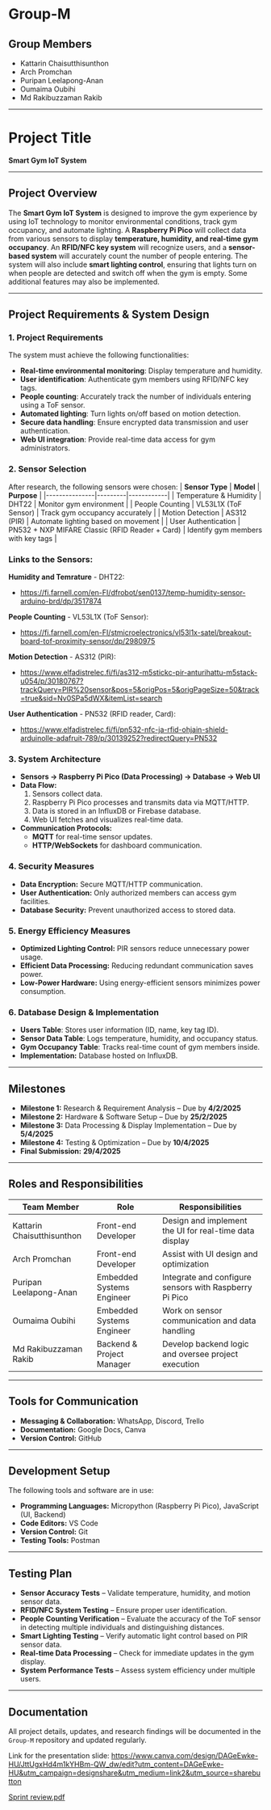 # Group-M

## Group Members
- Kattarin Chaisutthisunthon
- Arch Promchan
- Puripan Leelapong-Anan
- Oumaima Oubihi
- Md Rakibuzzaman Rakib

---

# **Project Title**  
**Smart Gym IoT System**

---

## **Project Overview**  
The **Smart Gym IoT System** is designed to improve the gym experience by using IoT technology to monitor environmental conditions, track gym occupancy, and automate lighting. A **Raspberry Pi Pico** will collect data from various sensors to display **temperature, humidity, and real-time gym occupancy**. An **RFID/NFC key system** will recognize users, and a **sensor-based system** will accurately count the number of people entering. The system will also include **smart lighting control**, ensuring that lights turn on when people are detected and switch off when the gym is empty. Some additional features may also be implemented.

---

## **Project Requirements & System Design**

### **1. Project Requirements**
The system must achieve the following functionalities:
- **Real-time environmental monitoring**: Display temperature and humidity.
- **User identification**: Authenticate gym members using RFID/NFC key tags.
- **People counting**: Accurately track the number of individuals entering using a ToF sensor.
- **Automated lighting**: Turn lights on/off based on motion detection.
- **Secure data handling**: Ensure encrypted data transmission and user authentication.
- **Web UI integration**: Provide real-time data access for gym administrators.

### **2. Sensor Selection**
After research, the following sensors were chosen:
| **Sensor Type** | **Model** | **Purpose** |
|---------------|---------|------------|
| Temperature & Humidity | DHT22 | Monitor gym environment |
| People Counting | VL53L1X (ToF Sensor) | Track gym occupancy accurately |
| Motion Detection | AS312 (PIR) | Automate lighting based on movement |
| User Authentication | PN532 + NXP MIFARE Classic (RFID Reader + Card) | Identify gym members with key tags |

### **Links to the Sensors:**
**Humidity and Temrature** - DHT22: 
- https://fi.farnell.com/en-FI/dfrobot/sen0137/temp-humidity-sensor-arduino-brd/dp/3517874

**People Counting** - VL53L1X (ToF Sensor): 
- https://fi.farnell.com/en-FI/stmicroelectronics/vl53l1x-satel/breakout-board-tof-proximity-sensor/dp/2980975

**Motion Detection** - AS312 (PIR): 
- https://www.elfadistrelec.fi/fi/as312-m5stickc-pir-anturihattu-m5stack-u054/p/30180767?trackQuery=PIR%20sensor&pos=5&origPos=5&origPageSize=50&track=true&sid=Nv0SPa5dWX&itemList=search

**User Authentication** - PN532 (RFID reader, Card): 
- https://www.elfadistrelec.fi/fi/pn532-nfc-ja-rfid-ohjain-shield-arduinolle-adafruit-789/p/30139252?redirectQuery=PN532



### **3. System Architecture**
- **Sensors → Raspberry Pi Pico (Data Processing) → Database → Web UI**
- **Data Flow:**
  1. Sensors collect data.
  2. Raspberry Pi Pico processes and transmits data via MQTT/HTTP.
  3. Data is stored in an InfluxDB or Firebase database.
  4. Web UI fetches and visualizes real-time data.
- **Communication Protocols:**
  - **MQTT** for real-time sensor updates.
  - **HTTP/WebSockets** for dashboard communication.

### **4. Security Measures**
- **Data Encryption:** Secure MQTT/HTTP communication.
- **User Authentication:** Only authorized members can access gym facilities.
- **Database Security:** Prevent unauthorized access to stored data.

### **5. Energy Efficiency Measures**
- **Optimized Lighting Control:** PIR sensors reduce unnecessary power usage.
- **Efficient Data Processing:** Reducing redundant communication saves power.
- **Low-Power Hardware:** Using energy-efficient sensors minimizes power consumption.

### **6. Database Design & Implementation**
- **Users Table**: Stores user information (ID, name, key tag ID).
- **Sensor Data Table**: Logs temperature, humidity, and occupancy status.
- **Gym Occupancy Table**: Tracks real-time count of gym members inside.
- **Implementation:** Database hosted on InfluxDB.

---

## **Milestones**  
- **Milestone 1:** Research & Requirement Analysis – Due by **4/2/2025**  
- **Milestone 2:** Hardware & Software Setup – Due by **25/2/2025**  
- **Milestone 3:** Data Processing & Display Implementation – Due by **5/4/2025**  
- **Milestone 4:** Testing & Optimization – Due by **10/4/2025**  
- **Final Submission:** **29/4/2025**

---

## **Roles and Responsibilities**  
| **Team Member** | **Role**       | **Responsibilities**          |  
|------------------|----------------|--------------------------------|  
| Kattarin Chaisutthisunthon  | Front-end Developer | Design and implement the UI for real-time data display  |  
| Arch Promchan               | Front-end Developer | Assist with UI design and optimization  |  
| Puripan Leelapong-Anan      | Embedded Systems Engineer | Integrate and configure sensors with Raspberry Pi Pico  |  
| Oumaima Oubihi              | Embedded Systems Engineer | Work on sensor communication and data handling  |  
| Md Rakibuzzaman Rakib       | Backend & Project Manager | Develop backend logic and oversee project execution  |  

---

## **Tools for Communication**  
- **Messaging & Collaboration:** WhatsApp, Discord, Trello  
- **Documentation:** Google Docs, Canva  
- **Version Control:** GitHub  

---

## **Development Setup**  
The following tools and software are in use:
- **Programming Languages:** Micropython (Raspberry Pi Pico), JavaScript (UI, Backend)  
- **Code Editors:** VS Code  
- **Version Control:** Git  
- **Testing Tools:** Postman  

---

## **Testing Plan**  
- **Sensor Accuracy Tests** – Validate temperature, humidity, and motion sensor data.
- **RFID/NFC System Testing** – Ensure proper user identification.
- **People Counting Verification** – Evaluate the accuracy of the ToF sensor in detecting multiple individuals and distinguishing distances.
- **Smart Lighting Testing** – Verify automatic light control based on PIR sensor data.
- **Real-time Data Processing** – Check for immediate updates in the gym display.
- **System Performance Tests** – Assess system efficiency under multiple users.

---

## **Documentation**  
All project details, updates, and research findings will be documented in the `Group-M` repository and updated regularly.

Link for the presentation slide: https://www.canva.com/design/DAGeEwke-HU/JttUgxHd4m1kYHBm-QW_dw/edit?utm_content=DAGeEwke-HU&utm_campaign=designshare&utm_medium=link2&utm_source=sharebutton


[Sprint review.pdf](https://github.com/user-attachments/files/18749715/Sprint.review.pdf)
